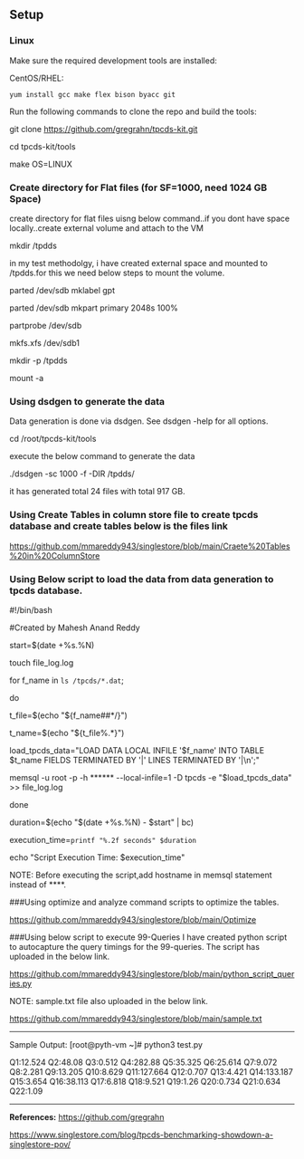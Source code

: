 ## Setup

### Linux

Make sure the required development tools are installed:

CentOS/RHEL:
```
yum install gcc make flex bison byacc git
```

Run the following commands to clone the repo and build the tools:

git clone https://github.com/gregrahn/tpcds-kit.git

cd tpcds-kit/tools

make OS=LINUX

### Create directory for Flat files (for SF=1000, need 1024 GB Space)

create directory for flat files uisng below command..if you dont have space locally..create external volume and attach to the VM

mkdir /tpdds

in my test methodolgy, i have created external space and mounted to /tpdds.for this we need below steps to mount the volume.

parted /dev/sdb mklabel gpt

parted /dev/sdb mkpart primary 2048s 100%

partprobe /dev/sdb

mkfs.xfs /dev/sdb1

mkdir -p /tpdds

mount -a

### Using dsdgen to generate the data
Data generation is done via dsdgen. See dsdgen -help for all options. 

cd /root/tpcds-kit/tools

execute the below command to generate the data

./dsdgen -sc 1000 -f -DIR /tpdds/

it has generated total 24 files with total 917 GB.

### Using Create Tables in column store file to create tpcds database and create tables below is the files link

https://github.com/mmareddy943/singlestore/blob/main/Craete%20Tables%20in%20ColumnStore

### Using Below script to load the data from data generation to tpcds database.

#!/bin/bash

#Created by Mahesh Anand Reddy

start=$(date +%s.%N)

touch file_log.log

for f_name in `ls /tpcds/*.dat`;

do

t_file=$(echo "${f_name##*/}")

t_name=$(echo "${t_file%.*}")

load_tpcds_data="LOAD DATA LOCAL INFILE '$f_name' INTO TABLE $t_name FIELDS TERMINATED BY '|' LINES TERMINATED BY '|\n';"

memsql -u root -p -h ****** --local-infile=1 -D tpcds -e "$load_tpcds_data" >> file_log.log

done

duration=$(echo "$(date +%s.%N) - $start" | bc)

execution_time=`printf "%.2f seconds" $duration`

echo "Script Execution Time: $execution_time"

NOTE: Before executing the script,add hostname in memsql statement instead of ****.

###Using optimize and analyze command scripts to optimize the tables.

https://github.com/mmareddy943/singlestore/blob/main/Optimize

###Using below script to execute 99-Queries 
I have created python script to autocapture the query timings for the 99-queries. The script has uploaded in the below link.

https://github.com/mmareddy943/singlestore/blob/main/python_script_queries.py

NOTE: sample.txt file also uploaded in the below link. 

https://github.com/mmareddy943/singlestore/blob/main/sample.txt

----------------------------------------------------
Sample Output:
[root@pyth-vm ~]# python3 test.py

Q1:12.524
Q2:48.08
Q3:0.512
Q4:282.88
Q5:35.325
Q6:25.614
Q7:9.072
Q8:2.281
Q9:13.205
Q10:8.629
Q11:127.664
Q12:0.707
Q13:4.421
Q14:133.187
Q15:3.654
Q16:38.113
Q17:6.818
Q18:9.521
Q19:1.26
Q20:0.734
Q21:0.634
Q22:1.09

-------------------------------------------------------------------

**References:**
https://github.com/gregrahn

https://www.singlestore.com/blog/tpcds-benchmarking-showdown-a-singlestore-pov/






